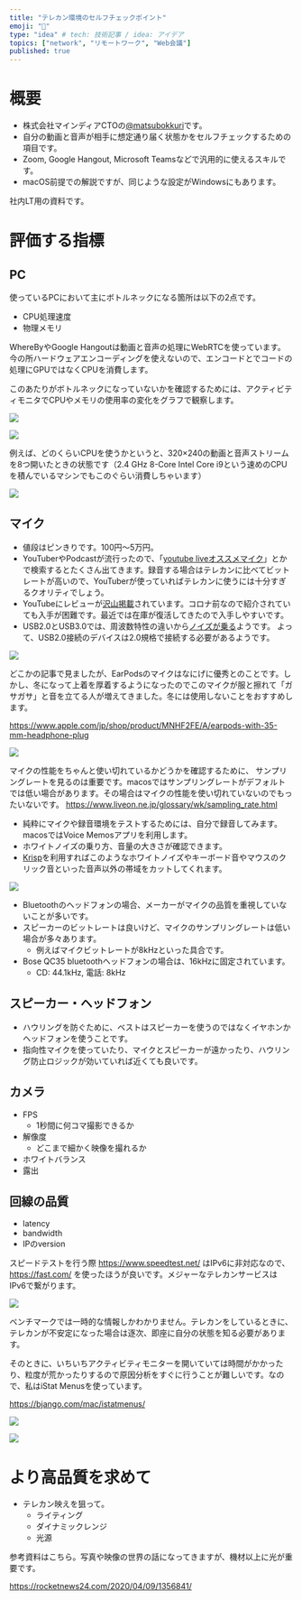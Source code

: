 ```yaml
---
title: "テレカン環境のセルフチェックポイント"
emoji: "🤖"
type: "idea" # tech: 技術記事 / idea: アイデア
topics: ["network", "リモートワーク", "Web会議"]
published: true
---
```


# 概要

- 株式会社マインディアCTOの[@matsubokkuri](https://twitter.com/matsubokkuri)です。
- 自分の動画と音声が相手に想定通り届く状態かをセルフチェックするための項目です。
- Zoom, Google Hangout, Microsoft Teamsなどで汎用的に使えるスキルです。
- macOS前提での解説ですが、同じような設定がWindowsにもあります。

社内LT用の資料です。

# 評価する指標

## PC

使っているPCにおいて主にボトルネックになる箇所は以下の2点です。

- CPU処理速度
- 物理メモリ

WhereByやGoogle Hangoutは動画と音声の処理にWebRTCを使っています。
今の所ハードウェアエンコーディングを使えないので、エンコードとでコードの処理にGPUではなくCPUを消費します。

このあたりがボトルネックになっていないかを確認するためには、アクティビティモニタでCPUやメモリの使用率の変化をグラフで観察します。

![](https://storage.googleapis.com/zenn-user-upload/6oeis1xt5ycwkbvlyxue6tyhw4jh)


![](https://storage.googleapis.com/zenn-user-upload/6ajf89zfhtmjrd2snqrnaesqfbzs)

例えば、どのくらいCPUを使うかというと、320×240の動画と音声ストリームを8つ開いたときの状態です（2.4 GHz 8-Core Intel Core i9という速めのCPUを積んでいるマシンでもこのぐらい消費しちゃいます）

![](https://storage.googleapis.com/zenn-user-upload/tkae4kmvqjewtks8ip7nwgw5o1to)

## マイク

- 値段はピンきりです。100円〜5万円。
- YouTuberやPodcastが流行ったので、「[youtube liveオススメマイク](https://www.google.com/search?q=youtube+live%E3%82%AA%E3%82%B9%E3%82%B9%E3%83%A1%E3%83%9E%E3%82%A4%E3%82%AF&rlz=1C5CHFA_enJP888JP889&oq=youtube+live%E3%82%AA%E3%82%B9%E3%82%B9%E3%83%A1%E3%83%9E%E3%82%A4%E3%82%AF&aqs=chrome..69i57j69i64.105j0j7&sourceid=chrome&ie=UTF-8)」とかで検索するとたくさん出てきます。録音する場合はテレカンに比べてビットレートが高いので、YouTuberが使っていればテレカンに使うには十分すぎるクオリティでしょう。
- YouTubeにレビューが[沢山掲載](https://www.youtube.com/results?search_query=%E3%83%9E%E3%82%A4%E3%82%AF+%E3%83%AC%E3%83%93%E3%83%A5%E3%83%BC)されています。コロナ前なので紹介されていても入手が困難です。最近では在庫が復活してきたので入手しやすいです。
- USB2.0とUSB3.0では、周波数特性の違いから[ノイズが乗る](http://sloppy-games.com/%E3%83%9E%E3%82%A4%E3%82%AF%E3%81%AE%E9%9F%B3%E3%81%8C%E3%80%8C%E3%82%B5%E3%83%BC%E3%80%8D%E3%81%A8%E9%B3%B4%E3%81%A3%E3%81%A6%E3%81%97%E3%81%BE%E3%81%86%E3%81%AE%E3%82%92%E8%A7%A3%E6%B1%BA%E3%81%97/)ようです。 よって、USB2.0接続のデバイスは2.0規格で接続する必要があるようです。

![](https://storage.googleapis.com/zenn-user-upload/5y97bjzg47oyxtpg0uscm8wtk5pg)

どこかの記事で見ましたが、EarPodsのマイクはなにげに優秀とのことです。しかし、冬になって上着を厚着するようになったのでこのマイクが服と擦れて「ガサガサ」と音を立てる人が増えてきました。冬には使用しないことをおすすめします。

https://www.apple.com/jp/shop/product/MNHF2FE/A/earpods-with-35-mm-headphone-plug

![](https://storage.googleapis.com/zenn-user-upload/a00aplbsaukd0yc2cz0bvy0ahmrm)

マイクの性能をちゃんと使い切れているかどうかを確認するために、 サンプリングレートを見るのは重要です。macosではサンプリングレートがデフォルトでは低い場合があります。その場合はマイクの性能を使い切れていないのでもったいないです。
https://www.liveon.ne.jp/glossary/wk/sampling_rate.html

- 純粋にマイクや録音環境をテストするためには、自分で録音してみます。macosではVoice Memosアプリを利用します。
- ホワイトノイズの乗り方、音量の大きさが確認できます。
- [Krisp](https://ref.krisp.ai/u/ud40cc5747)を利用すればこのようなホワイトノイズやキーボード音やマウスのクリック音といった音声以外の帯域をカットしてくれます。

![](https://storage.googleapis.com/zenn-user-upload/wc8rtgnxxzfn67iyycirgkbwf2t6)

- Bluetoothのヘッドフォンの場合、メーカーがマイクの品質を重視していないことが多いです。
- スピーカーのビットレートは良いけど、マイクのサンプリングレートは低い場合が多々あります。 
  - 例えばマイクビットレートが8kHzといった具合です。
- Bose QC35 bluetoothヘッドフォンの場合は、16kHzに固定されています。
  - CD: 44.1kHz, 電話: 8kHz

## スピーカー・ヘッドフォン

- ハウリングを防ぐために、ベストはスピーカーを使うのではなくイヤホンかヘッドフォンを使うことです。
- 指向性マイクを使っていたり、マイクとスピーカーが遠かったり、ハウリング防止ロジックが効いていれば近くても良いです。

## カメラ

- FPS
  - 1秒間に何コマ撮影できるか
- 解像度
  - どこまで細かく映像を撮れるか
- ホワイトバランス
- 露出

## 回線の品質

- latency
- bandwidth
- IPのversion

スピードテストを行う際 https://www.speedtest.net/ はIPv6に非対応なので、https://fast.com/ を使ったほうが良いです。メジャーなテレカンサービスはIPv6で繋がります。

![](https://storage.googleapis.com/zenn-user-upload/n7f7ys8l614hmkz48art5q4d3lhn)

ベンチマークでは一時的な情報しかわかりません。テレカンをしているときに、テレカンが不安定になった場合は逐次、即座に自分の状態を知る必要があります。

そのときに、いちいちアクティビティモニターを開いていては時間がかかったり、粒度が荒かったりするので原因分析をすぐに行うことが難しいです。なので、私はiStat Menusを使っています。

https://bjango.com/mac/istatmenus/

![](https://storage.googleapis.com/zenn-user-upload/mhmyv2zbziipz8xu4xupk386ln97)

![](https://storage.googleapis.com/zenn-user-upload/wc3ii9216jww8dbivm3qf3e56dlv)

# より高品質を求めて

- テレカン映えを狙って。
  - ライティング
  - ダイナミックレンジ
  - 光源


参考資料はこちら。写真や映像の世界の話になってきますが、機材以上に光が重要です。

https://rocketnews24.com/2020/04/09/1356841/
